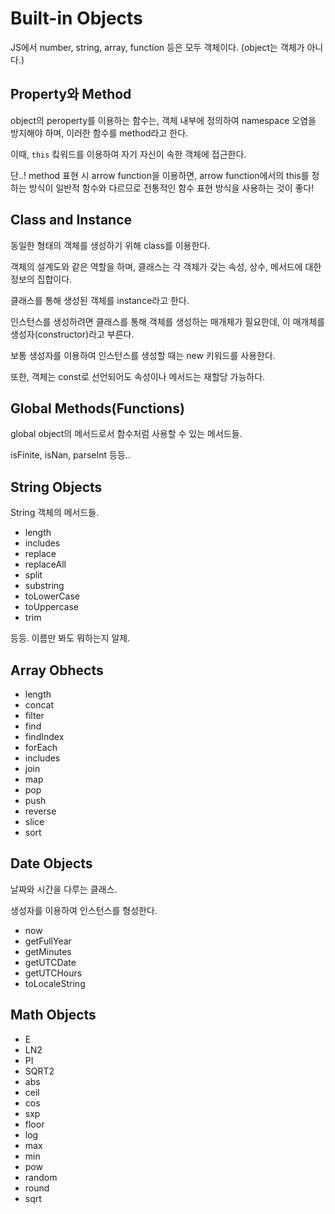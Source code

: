 # Built-in Objects

JS에서 number, string, array, function 등은 모두 객체이다. (object는 객체가 아니다.)

## Property와 Method

object의 peroperty를 이용하는 함수는, 객체 내부에 정의하여 namespace 오염을 방지해야 하며, 이러한 함수를 method라고 한다.

이때, `this` 킼워드를 이용하여 자기 자신이 속한 객체에 접근한다.

단..! method 표현 시 arrow function을 이용하면, arrow function에서의 this를 정하는 방식이 일반적 함수와 다르므로 전통적인 함수 표현 방식을 사용하는 것이 좋다! 

## Class and Instance

동일한 형태의 객체를 생성하기 위해 class를 이용한다.

객체의 설계도와 같은 역할을 하며, 클래스는 각 객체가 갖는 속성, 상수, 메서드에 대한 정보의 집합이다. 

클래스를 통해 생성된 객체를 instance라고 한다.

인스턴스를 생성하려면 클래스를 통해 객체를 생성하는 매개체가 필요한데, 이 매개체를 생성자(constructor)라고 부른다.

보통 생성자를 이용하여 인스턴스를 생성할 때는 new 키워드를 사용한다.

또한, 객체는 const로 선언되어도 속성이나 메서드는 재할당 가능하다.

## Global Methods(Functions)

global object의 메서드로서 함수처럼 사용할 수 있는 메서드들.

isFinite, isNan, parseInt 등등..

## String Objects

String 객체의 메서드들.
* length
* includes
* replace
* replaceAll
* split
* substring
* toLowerCase
* toUppercase
* trim

등등. 이름만 봐도 뭐하는지 알제.

## Array Obhects

* length
* concat
* filter
* find
* findIndex
* forEach
* includes
* join
* map
* pop
* push
* reverse
* slice
* sort

## Date Objects

날짜와 시간을 다루는 클래스. 

생성자를 이용하여 인스턴스를 형성한다.

* now
* getFullYear
* getMinutes
* getUTCDate
* getUTCHours
* toLocaleString

## Math Objects

* E
* LN2
* PI
* SQRT2
* abs
* ceil
* cos
* sxp
* floor
* log
* max
* min
* pow
* random
* round
* sqrt 